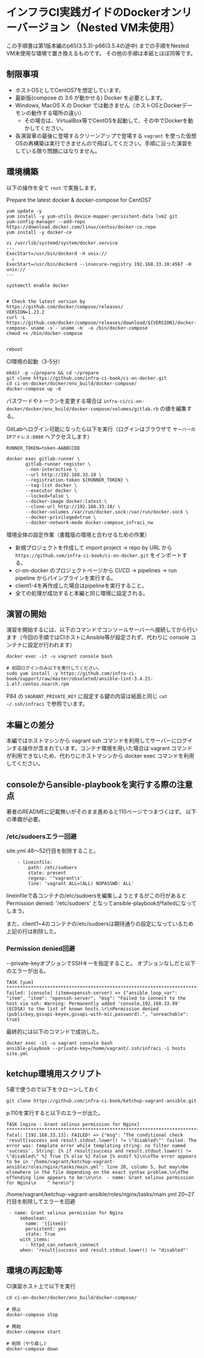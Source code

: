 # インフラCI実践ガイドのDockerオンリーバージョン（Nested VM未使用）

この手順書は第1版本編のp65(3.5.3)-p66(3.5.4の途中) までの手順をNested VM未使用な環境で置き換えるものです。
その他の手順は本紙とほぼ同等です。

## 制限事項
- ホストOSとしてCentOS7を想定しています。
- 最新版(compose の 3.6 が動かせる) Docker を必要とします。
- Windows, MacOS X の Docker では動きません（ホストOSとDockerデーモンの動作する場所の違い）
  - その場合は、VirtualBox等でCentOSを起動して、その中でDockerを動かしてください。
- 各演習章の最後に登場するクリーンアップで登場する `vagrant` を使った仮想OSの再構築は実行できませんので飛ばしてください。手順に沿った演習をしている限り問題にはなりません。

## 環境構築

以下の操作を全て `root` で実施します。

Prepare the latest docker & docker-compose for CentOS7
```
yum update -y
yum install -y yum-utils device-mapper-persistent-data lvm2 git
yum-config-manager --add-repo https://download.docker.com/linux/centos/docker-ce.repo
yum install -y docker-ce

vi /usr/lib/systemd/system/docker.service
---
ExecStart=/usr/bin/dockerd -H unix://
  ↓
ExecStart=/usr/bin/dockerd --insecure-registry 192.168.33.10:4567 -H unix://
---

systemctl enable docker


# Check the latest version by https://github.com/docker/compose/releases/
VERSION=1.23.2
curl -L https://github.com/docker/compose/releases/download/${VERSION}/docker-compose-`uname -s`-`uname -m` -o /bin/docker-compose
chmod +x /bin/docker-compose


reboot
```


CI環境の起動（3-5分）
```
mkdir -p ~/prepare && cd ~/prepare
git clone https://github.com/infra-ci-book/ci-on-docker.git
cd ci-on-docker/docker/env_build/docker-compose/
docker-compose up -d
```
パスワードやトークンを変更する場合は `infra-ci/ci-on-docker/docker/env_build/docker-compose/volumes/gitlab.rb` の値を編集する。



GitLabへログイン可能になったら以下を実行（ログインはブラウザで `サーバーのIPアドレス:8080` へアクセスします）
```
RUNNER_TOKEN=token-AABBCCDD

docker exec gitlab-runner \
       gitlab-runner register \
       --non-interactive \
       --url http://192.168.33.10 \
       --registration-token ${RUNNER_TOKEN} \
       --tag-list docker \
       --executor docker \
       --locked=false \
       --docker-image docker:latest \
       --clone-url http://192.168.33.10/ \
       --docker-volumes /var/run/docker.sock:/var/run/docker.sock \
       --docker-privileged=true \
       --docker-network-mode docker-compose_infraci_nw
```


環境全体の設定作業（書籍版の環境と合わせるための作業）

- 新規プロジェクトを作成して import project -> repo by URL から `https://github.com/infra-ci-book/ci-on-docker.git` をインポートする。
- ci-on-docker のプロジェクトページから CI/CD -> pipelines -> run pipeline からパインプラインを実行する。
 - client1-4を再作成した場合はpipelineを実行すること。
- 全ての処理が成功すると本編と同じ環境に設定される。


## 演習の開始

演習を開始するには、以下のコマンドでコンソールサーバーへ接続してから行います（今回の手順ではCIホストにAnsible等が設定されず、代わりに console コンテナに設定が行われます）

```
docker exec -it -u vagrant console bash

# 初回ログインのみ以下を実行してください。
sudo yum install -y https://github.com/infra-ci-book/support/raw/master/obsoleted/ansible-lint-3.4.21-1.el7.centos.noarch.rpm
```

P84 の `VAGRANT_PRIVATE_KEY` に設定する鍵の内容は紙面と同じ `cat ~/.ssh/infraci` で参照でいます。

## 本編との差分

本編ではホストマシンから vagrant ssh コマンドを利用してサーバーにログインする操作が含まれています。コンテナ環境を用いた場合は vagrant コマンドが利用できないため、代わりにホストマシンから docker exec コマンドを利用してください。

## consoleからansible-playbookを実行する際の注意点
著者のREADMEに記載無いがそのまま進めると110ページでつまづくはず。
以下の準備が必要。

### /etc/sudoersエラー回避
site.yml 48～52行目を削除すること。
```
    - lineinfile:
        path: /etc/sudoers
        state: present
        regexp: '^vagrant\s'
        line: 'vagrant ALL=(ALL) NOPASSWD: ALL'
```

lineinfileで各コンテナの/etc/sudoersを編集しようとするがこの行があると
Permission denied: '/etc/sudoers' 
となってansible-playbookがfailedになってしまう。

また、client1~4のコンテナの/etc/sudoersは期待通りの設定になっているため上記の行は削除した。

### Permission denied回避
--private-keyオプションでSSHキーを指定すること。
オプションなしだと以下のエラーが出る。

```
TASK [yum] **************************************************************************************************************************************************
failed: [console] (item=openssh-server) => {"ansible_loop_var": "item", "item": "openssh-server", "msg": "Failed to connect to the host via ssh: Warning: Permanently added 'console,192.168.33.99' (ECDSA) to the list of known hosts.\r\nPermission denied (publickey,gssapi-keyex,gssapi-with-mic,password).", "unreachable": true}
```

最終的には以下のコマンドで成功した。
```
docker exec -it -u vagrant console bash
ansible-playbook --private-key=/home/vagrant/.ssh/infraci -i hosts site.yml
```

## ketchup環境用スクリプト
5章で使うので以下をクローンしておく

```
git clone https://github.com/infra-ci-book/ketchup-vagrant-ansible.git
```

p.110を実行すると以下のエラーが出た。
```
TASK [nginx : Grant selinux permission for Nginx] ***********************************************************************************************************
fatal: [192.168.33.13]: FAILED! => {"msg": "The conditional check 'result|success and result.stdout.lower() != \"disabled\"' failed. The error was: template error while templating string: no filter named 'success'. String: {% if result|success and result.stdout.lower() != \"disabled\" %} True {% else %} False {% endif %}\n\nThe error appears to be in '/home/vagrant/ketchup-vagrant-ansible/roles/nginx/tasks/main.yml': line 20, column 5, but may\nbe elsewhere in the file depending on the exact syntax problem.\n\nThe offending line appears to be:\n\n\n  - name: Grant selinux permission for Nginx\n    ^ here\n"}
```

/home/vagrant/ketchup-vagrant-ansible/roles/nginx/tasks/main.yml
20~27行目を削除してエラーを回避

```
 - name: Grant selinux permission for Nginx
     seboolean:
       name: '{{item}}'
       persistent: yes
       state: True
     with_items:
       - httpd_can_network_connect
     when: 'result|success and result.stdout.lower() != "disabled"'
```

## 環境の再起動等


CI演習ホスト上で以下を実行
```
cd ci-on-docker/docker/env_build/docker-compose/

# 停止
docker-compose stop

# 開始
docker-compose start

# 削除（やり直し)
docker-compose down
```
